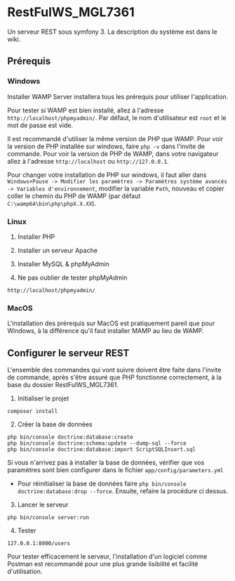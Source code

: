 RestFulWS_MGL7361
========

Un serveur REST sous symfony 3. La description du système est dans le wiki.

## Prérequis

### Windows

Installer WAMP Server installera tous les prérequis pour utiliser l'application.

Pour tester si WAMP est bien installé, allez à l'adresse `http://localhost/phpmyadmin/`.
Par défaut, le nom d'utilisateur est `root` et le mot de passe est vide.

Il est recommandé d'utiliser la même version de PHP que WAMP. Pour voir la version de PHP installée sur windows, faire `php -v` dans l'invite de commande. Pour voir la version de PHP de WAMP, dans votre navigateur allez à l'adresse `http://localhost` ou `http://127.0.0.1`.

Pour changer votre installation de PHP sur windows, il faut aller dans `Windows+Pause -> Modifier les paramètres -> Paramètres système avancés -> Variables d'environnement`, modifier la variable `Path`, nouveau et copier coller le chemin du PHP de WAMP (par défaut `C:\wamp64\bin\php\phpX.X.XX`).

### Linux

1. Installer PHP

2. Installer un serveur Apache

3. Installer MySQL & phpMyAdmin

4. Ne pas oublier de tester phpMyAdmin
```
http://localhost/phpmyadmin/
```

### MacOS

L'installation des prérequis sur MacOS est pratiquement pareil que pour Windows, à la différence qu'il faut installer MAMP au lieu de WAMP.

## Configurer le serveur REST

L'ensemble des commandes qui vont suivre doivent être faite dans l'invite de commande, après s'être assuré que PHP fonctionne correctement, à la base du dossier RestFulWS_MGL7361.

1. Initialiser le projet
```
composer install
```

2. Créer la base de données
```
php bin/console doctrine:database:create
php bin/console doctrine:schema:update --dump-sql --force
php bin/console doctrine:database:import ScriptSQLInsert.sql
```

Si vous n'arrivez pas à installer la base de données, vérifier que vos paramètres sont bien configurer dans le fichier `app/config/parameters.yml`

  - Pour réinitialiser la base de données faire `php bin/console doctrine:database:drop --force`. Ensuite, refaire la procédure ci dessus.

3. Lancer le serveur
```
php bin/console server:run
```

4. Tester
```
127.0.0.1:8000/users
```

Pour tester efficacement le serveur, l'installation d'un logiciel comme Postman est recommandé pour une plus grande lisibilité et facilité d'utilisation.
